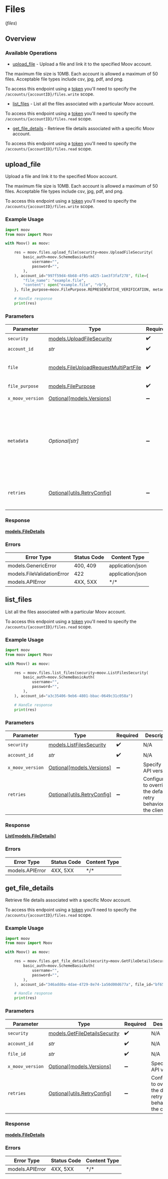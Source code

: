 # Files
(*files*)

## Overview

### Available Operations

* [upload_file](#upload_file) - Upload a file and link it to the specified Moov account. 

The maximum file size is 10MB. Each account is allowed a maximum of 50 files. Acceptable file types include csv, jpg, pdf, 
and png. 

To access this endpoint using a [token](https://docs.moov.io/api/authentication/access-tokens/) you'll need to specify the 
`/accounts/{accountID}/files.write` scope.
* [list_files](#list_files) - List all the files associated with a particular Moov account.

To access this endpoint using a [token](https://docs.moov.io/api/authentication/access-tokens/) you'll need to specify the 
`/accounts/{accountID}/files.read` scope.
* [get_file_details](#get_file_details) - Retrieve file details associated with a specific Moov account.

To access this endpoint using a [token](https://docs.moov.io/api/authentication/access-tokens/) you'll need to specify the 
`/accounts/{accountID}/files.read` scope.

## upload_file

Upload a file and link it to the specified Moov account. 

The maximum file size is 10MB. Each account is allowed a maximum of 50 files. Acceptable file types include csv, jpg, pdf, 
and png. 

To access this endpoint using a [token](https://docs.moov.io/api/authentication/access-tokens/) you'll need to specify the 
`/accounts/{accountID}/files.write` scope.

### Example Usage

```python
import moov
from moov import Moov

with Moov() as moov:

    res = moov.files.upload_file(security=moov.UploadFileSecurity(
        basic_auth=moov.SchemeBasicAuth(
            username="",
            password="",
        ),
    ), account_id="997f59d4-6b68-4f95-a825-1ae3f3faf278", file={
        "file_name": "example.file",
        "content": open("example.file", "rb"),
    }, file_purpose=moov.FilePurpose.REPRESENTATIVE_VERIFICATION, metadata="{\"requirement_id\": \"document.individual.verification\"}")

    # Handle response
    print(res)

```

### Parameters

| Parameter                                                                                                                                                   | Type                                                                                                                                                        | Required                                                                                                                                                    | Description                                                                                                                                                 | Example                                                                                                                                                     |
| ----------------------------------------------------------------------------------------------------------------------------------------------------------- | ----------------------------------------------------------------------------------------------------------------------------------------------------------- | ----------------------------------------------------------------------------------------------------------------------------------------------------------- | ----------------------------------------------------------------------------------------------------------------------------------------------------------- | ----------------------------------------------------------------------------------------------------------------------------------------------------------- |
| `security`                                                                                                                                                  | [models.UploadFileSecurity](../../models/uploadfilesecurity.md)                                                                                             | :heavy_check_mark:                                                                                                                                          | N/A                                                                                                                                                         |                                                                                                                                                             |
| `account_id`                                                                                                                                                | *str*                                                                                                                                                       | :heavy_check_mark:                                                                                                                                          | N/A                                                                                                                                                         |                                                                                                                                                             |
| `file`                                                                                                                                                      | [models.FileUploadRequestMultiPartFile](../../models/fileuploadrequestmultipartfile.md)                                                                     | :heavy_check_mark:                                                                                                                                          | The file to be added. Valid types are `csv`, `png`, `jpeg`, `pdf`.                                                                                          |                                                                                                                                                             |
| `file_purpose`                                                                                                                                              | [models.FilePurpose](../../models/filepurpose.md)                                                                                                           | :heavy_check_mark:                                                                                                                                          | The file's purpose.                                                                                                                                         | representative_verification                                                                                                                                 |
| `x_moov_version`                                                                                                                                            | [Optional[models.Versions]](../../models/versions.md)                                                                                                       | :heavy_minus_sign:                                                                                                                                          | Specify an API version.                                                                                                                                     |                                                                                                                                                             |
| `metadata`                                                                                                                                                  | *Optional[str]*                                                                                                                                             | :heavy_minus_sign:                                                                                                                                          | Additional metadata to be stored with the file, formatted as a JSON string.<br/><br/>Valid keys are `representative_id`, `comment`, `requirement_id`, `error_code`. | {"requirement_id": "document.individual.verification"}                                                                                                      |
| `retries`                                                                                                                                                   | [Optional[utils.RetryConfig]](../../models/utils/retryconfig.md)                                                                                            | :heavy_minus_sign:                                                                                                                                          | Configuration to override the default retry behavior of the client.                                                                                         |                                                                                                                                                             |

### Response

**[models.FileDetails](../../models/filedetails.md)**

### Errors

| Error Type                 | Status Code                | Content Type               |
| -------------------------- | -------------------------- | -------------------------- |
| models.GenericError        | 400, 409                   | application/json           |
| models.FileValidationError | 422                        | application/json           |
| models.APIError            | 4XX, 5XX                   | \*/\*                      |

## list_files

List all the files associated with a particular Moov account.

To access this endpoint using a [token](https://docs.moov.io/api/authentication/access-tokens/) you'll need to specify the 
`/accounts/{accountID}/files.read` scope.

### Example Usage

```python
import moov
from moov import Moov

with Moov() as moov:

    res = moov.files.list_files(security=moov.ListFilesSecurity(
        basic_auth=moov.SchemeBasicAuth(
            username="",
            password="",
        ),
    ), account_id="a3c35406-9eb6-4801-bbac-0649c31c058a")

    # Handle response
    print(res)

```

### Parameters

| Parameter                                                           | Type                                                                | Required                                                            | Description                                                         |
| ------------------------------------------------------------------- | ------------------------------------------------------------------- | ------------------------------------------------------------------- | ------------------------------------------------------------------- |
| `security`                                                          | [models.ListFilesSecurity](../../models/listfilessecurity.md)       | :heavy_check_mark:                                                  | N/A                                                                 |
| `account_id`                                                        | *str*                                                               | :heavy_check_mark:                                                  | N/A                                                                 |
| `x_moov_version`                                                    | [Optional[models.Versions]](../../models/versions.md)               | :heavy_minus_sign:                                                  | Specify an API version.                                             |
| `retries`                                                           | [Optional[utils.RetryConfig]](../../models/utils/retryconfig.md)    | :heavy_minus_sign:                                                  | Configuration to override the default retry behavior of the client. |

### Response

**[List[models.FileDetails]](../../models/.md)**

### Errors

| Error Type      | Status Code     | Content Type    |
| --------------- | --------------- | --------------- |
| models.APIError | 4XX, 5XX        | \*/\*           |

## get_file_details

Retrieve file details associated with a specific Moov account.

To access this endpoint using a [token](https://docs.moov.io/api/authentication/access-tokens/) you'll need to specify the 
`/accounts/{accountID}/files.read` scope.

### Example Usage

```python
import moov
from moov import Moov

with Moov() as moov:

    res = moov.files.get_file_details(security=moov.GetFileDetailsSecurity(
        basic_auth=moov.SchemeBasicAuth(
            username="",
            password="",
        ),
    ), account_id="346add0a-4dae-4729-8e74-1a50d00d677a", file_id="bf657841-ba2d-4060-ad21-eb2b7372cf85")

    # Handle response
    print(res)

```

### Parameters

| Parameter                                                               | Type                                                                    | Required                                                                | Description                                                             |
| ----------------------------------------------------------------------- | ----------------------------------------------------------------------- | ----------------------------------------------------------------------- | ----------------------------------------------------------------------- |
| `security`                                                              | [models.GetFileDetailsSecurity](../../models/getfiledetailssecurity.md) | :heavy_check_mark:                                                      | N/A                                                                     |
| `account_id`                                                            | *str*                                                                   | :heavy_check_mark:                                                      | N/A                                                                     |
| `file_id`                                                               | *str*                                                                   | :heavy_check_mark:                                                      | N/A                                                                     |
| `x_moov_version`                                                        | [Optional[models.Versions]](../../models/versions.md)                   | :heavy_minus_sign:                                                      | Specify an API version.                                                 |
| `retries`                                                               | [Optional[utils.RetryConfig]](../../models/utils/retryconfig.md)        | :heavy_minus_sign:                                                      | Configuration to override the default retry behavior of the client.     |

### Response

**[models.FileDetails](../../models/filedetails.md)**

### Errors

| Error Type      | Status Code     | Content Type    |
| --------------- | --------------- | --------------- |
| models.APIError | 4XX, 5XX        | \*/\*           |